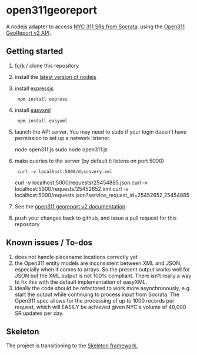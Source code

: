 open311georeport
================
A nodejs adapter to access [NYC 311 SRs from Socrata](http://data.cityofnewyork.us/d/erm2-nwe9), using the [Open311 GeoReport v2 API](http://wiki.open311.org/GeoReport_v2).

Getting started
-------------------------
1. [fork](https://github.com/technickle/open311georeport/fork) / clone this repository
2. install the [latest version of nodejs](http://nodejs.org/)
3. install [expressjs](http://expressjs.com/)

        npm install express

4. install [easyxml](https://github.com/QuickenLoans/node-easyxml)

        npm install easyxml

5. launch the API server. You may need to sudo if your login doesn't have permission to set up a network listener.

    node open311.js
    sudo node open311.js

6. make queries to the server (by default it listens on port 5000)

        curl -v localhost:5000/discovery.xml
    curl -v localhost:5000/requests/25454885.json
    curl -v localhost:5000/requests/25452652.xml
    curl -v localhost:5000/requests.json?service_request_id=25452652,25454885

7. See the [open311 georeport v2 documentation](http://wiki.open311.org/GeoReport_v2#GET_Service_Requests).
8. push your changes back to github, and issue a pull request for this repository

Known issues / To-dos
-------------------------
1. does not handle placename locations correctly yet
2. the Open311 entity models are inconsistent between XML and JSON, especially when it comes to arrays. So the present output works well for JSON but the XML output is not 100% compliant. There isn't really a way to fix this with the default implementation of easyXML.
3. ideally the code should be refactored to work more asynchronously, e.g. start the output while continuing to process input from Socrata. The Open311 spec allows for the processing of up to 1000 records per request, which will EASILY be achieved given NYC's volume of 40,000 SR updates per day.

Skeleton
-------------------------
The project is transitioning to the [Skeleton framework.](http://etiennelem.github.io/skeleton/)